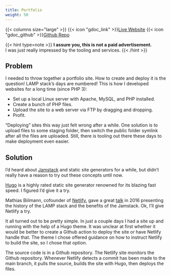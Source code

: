 ```yaml
---
title: Portfolio
weight: 50
---
```


{{< columns size="large" >}}
{{< icon "gdoc_link" >}}[Live Website](https://bryan-kowal.netlify.app)
{{< icon "gdoc_github" >}}[Github Repo](https://github.com/duxnp/portfolio)

{{< hint type=note >}}
**I assure you, this is not a paid advertisement.**\
I was just really impressed by the tooling and services.
{{< /hint >}}

## Problem

I needed to throw together a portfolio site. How to create and deploy it is the question! LAMP stack’s days are numbered! This is how I developed websites for a long time (since PHP 3):

- Set up a local Linux server with Apache, MySQL, and PHP installed.
- Create a bunch of PHP files.
- Upload the site to a web server via FTP by dragging and dropping.
- Profit.

“Deploying” sites this way just felt wrong after a while. One solution is to upload files to some staging folder, then switch the public folder symlink after all the files are uploaded. Still, there is tooling out there these days to make deployment even easier.

## Solution

I’d heard about [Jamstack](https://jamstack.org) and static site generators for a while, but didn’t really have a reason to try out these concepts until now.

[Hugo](https://gohugo.io/) is a highly rated static site generator renowned for its blazing fast speed. I figured I’d give it a try.

Mathias Biilmann, cofounder of [Netlify](https://www.netlify.com), gave a great [talk](https://vimeo.com/163522126) in 2016 presenting the history of the LAMP stack and the benefits of the Jamstack. Ok, I’ll give Netlify a try.

It all turned out to be pretty simple. In just a couple days I had a site up and running with the help of a Hugo theme. It was unclear at first whether it would be better to create a Github action to deploy the site or have Netlify handle that. The theme I chose offered guidance on how to instruct Netlify to build the site, so I chose that option.

The source code is in a Github repository. The Netlify site monitors the Github repository. Whenever Netlify detects a commit has been made to the main branch, it pulls the source, builds the site with Hugo, then deploys the files.
